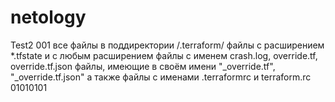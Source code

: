 # netology
Test2
001
все файлы в поддиректории /.terraform/ файлы с расширением *.tfstate и с любым расширением файлы с именем crash.log, override.tf, override.tf.json файлы, имеющие в своём имени "_override.tf", "_override.tf.json" а также файлы с именами .terraformrc и terraform.rc
01010101